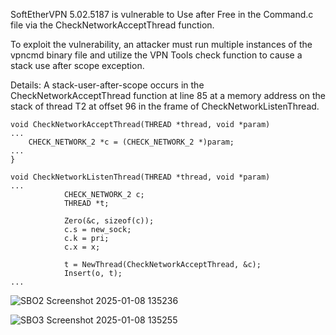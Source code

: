  SoftEtherVPN 5.02.5187 is vulnerable to Use after Free in the Command.c file via the CheckNetworkAcceptThread function.

To exploit the vulnerability, an attacker must run multiple instances of the vpncmd binary file and utilize the VPN Tools check function to cause a stack use after scope exception.

Details:
A stack-user-after-scope occurs in the CheckNetworkAcceptThread function at line 85 at a memory address on the stack of thread T2 at offset 96 in the frame of CheckNetworkListenThread.

```
void CheckNetworkAcceptThread(THREAD *thread, void *param)
...
	CHECK_NETWORK_2 *c = (CHECK_NETWORK_2 *)param;
...
}
```
```
void CheckNetworkListenThread(THREAD *thread, void *param)
...
			CHECK_NETWORK_2 c;
			THREAD *t;

			Zero(&c, sizeof(c));
			c.s = new_sock;
			c.k = pri;
			c.x = x;

			t = NewThread(CheckNetworkAcceptThread, &c);
			Insert(o, t);
...
```

![SBO2 Screenshot 2025-01-08 135236](https://github.com/user-attachments/assets/79df1cfd-4cdf-46c6-94e0-7bab1497aa8e)

![SBO3 Screenshot 2025-01-08 135255](https://github.com/user-attachments/assets/c8306f45-5602-4600-8413-f4d86daba8b9)
